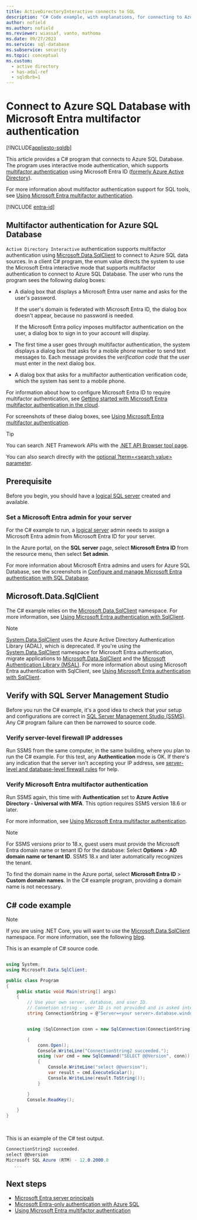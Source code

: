 ```yaml
---
title: ActiveDirectoryInteractive connects to SQL
description: "C# Code example, with explanations, for connecting to Azure SQL Database by using SqlAuthenticationMethod.ActiveDirectoryInteractive mode."
author: nofield
ms.author: nofield
ms.reviewer: wiassaf, vanto, mathoma
ms.date: 09/27/2023
ms.service: sql-database
ms.subservice: security
ms.topic: conceptual
ms.custom:
  - active directory
  - has-adal-ref
  - sqldbrb=1
---
```

# Connect to Azure SQL Database with Microsoft Entra multifactor authentication
[!INCLUDE[appliesto-sqldb](../includes/appliesto-sqldb.md)]

This article provides a C# program that connects to Azure SQL Database. The program uses interactive mode authentication, which supports [multifactor authentication](/azure/active-directory/authentication/concept-mfa-howitworks) using Microsoft Entra ID ([formerly Azure Active Directory](/azure/active-directory/fundamentals/new-name)).

For more information about multifactor authentication support for SQL tools, see [Using Microsoft Entra multifactor authentication](./authentication-mfa-ssms-overview.md).

[!INCLUDE [entra-id](../includes/entra-id.md)]

<a name='multi-factor-authentication-for-azure-sql-database'></a>

## Multifactor authentication for Azure SQL Database

`Active Directory Interactive` authentication supports multifactor authentication using [Microsoft.Data.SqlClient](/sql/connect/ado-net/introduction-microsoft-data-sqlclient-namespace) to connect to Azure SQL data sources. In a client C# program, the enum value directs the system to use the Microsoft Entra interactive mode that supports multifactor authentication to connect to Azure SQL Database. The user who runs the program sees the following dialog boxes:

* A dialog box that displays a Microsoft Entra user name and asks for the user's password.

   If the user's domain is federated with Microsoft Entra ID, the dialog box doesn't appear, because no password is needed.

   If the Microsoft Entra policy imposes multifactor authentication on the user, a dialog box to sign in to your account will display.

* The first time a user goes through multifactor authentication, the system displays a dialog box that asks for a mobile phone number to send text messages to. Each message provides the *verification code* that the user must enter in the next dialog box.

* A dialog box that asks for a multifactor authentication verification code, which the system has sent to a mobile phone.

For information about how to configure Microsoft Entra ID to require multifactor authentication, see [Getting started with Microsoft Entra multifactor authentication in the cloud](/azure/active-directory/authentication/howto-mfa-getstarted).

For screenshots of these dialog boxes, see [Using Microsoft Entra multifactor authentication](./authentication-mfa-ssms-overview.md).

> [!TIP]
> You can search .NET Framework APIs with the [.NET API Browser tool page](/dotnet/api/).
>
> You can also search directly with the [optional ?term=&lt;search value&gt; parameter](/dotnet/api/?term=SqlAuthenticationMethod).

## Prerequisite

Before you begin, you should have a [logical SQL server](logical-servers.md) created and available.

<a name='set-an-azure-ad-admin-for-your-server'></a>

### Set a Microsoft Entra admin for your server

For the C# example to run, a [logical server](logical-servers.md) admin needs to assign a Microsoft Entra admin from Microsoft Entra ID for your server.

In the Azure portal, on the **SQL server** page, select **Microsoft Entra ID** from the resource menu, then select **Set admin**.

For more information about Microsoft Entra admins and users for Azure SQL Database, see the screenshots in [Configure and manage Microsoft Entra authentication with SQL Database](authentication-aad-configure.md#provision-azure-ad-admin-sql-database).

## Microsoft.Data.SqlClient

The C# example relies on the [Microsoft.Data.SqlClient](/sql/connect/ado-net/introduction-microsoft-data-sqlclient-namespace) namespace. For more information, see [Using Microsoft Entra authentication with SqlClient](/sql/connect/ado-net/sql/azure-active-directory-authentication).

> [!NOTE]
> [System.Data.SqlClient](/dotnet/api/system.data.sqlclient) uses the Azure Active Directory Authentication Library (ADAL), which is deprecated. If you're using the [System.Data.SqlClient](/dotnet/api/system.data.sqlclient) namespace for Microsoft Entra authentication, migrate applications to [Microsoft.Data.SqlClient](/sql/connect/ado-net/introduction-microsoft-data-sqlclient-namespace) and the [Microsoft Authentication Library (MSAL)](/azure/active-directory/develop/msal-migration). For more information about using Microsoft Entra authentication with SqlClient, see [Using Microsoft Entra authentication with SqlClient](/sql/connect/ado-net/sql/azure-active-directory-authentication).

## Verify with SQL Server Management Studio

Before you run the C# example, it's a good idea to check that your setup and configurations are correct in [SQL Server Management Studio (SSMS)](/sql/ssms/download-sql-server-management-studio-ssms). Any C# program failure can then be narrowed to source code.

### Verify server-level firewall IP addresses

Run SSMS from the same computer, in the same building, where you plan to run the C# example. For this test, any **Authentication** mode is OK. If there's any indication that the server isn't accepting your IP address, see [server-level and database-level firewall rules](firewall-configure.md) for help.

<a name='verify-azure-active-directory-multi-factor-authentication'></a>

### Verify Microsoft Entra multifactor authentication

Run SSMS again, this time with **Authentication** set to **Azure Active Directory - Universal with MFA**. This option requires SSMS version 18.6 or later.

For more information, see [Using Microsoft Entra multifactor authentication](./authentication-mfa-ssms-overview.md).

> [!NOTE]
> For SSMS versions prior to 18.x, guest users must provide the Microsoft Entra domain name or tenant ID for the database: Select **Options** > **AD domain name or tenant ID**. SSMS 18.x and later automatically recognizes the tenant.
>
>To find the domain name in the Azure portal, select **Microsoft Entra ID** > **Custom domain names**. In the C# example program, providing a domain name is not necessary.

## C# code example

> [!NOTE]
> If you are using .NET Core, you will want to use the [Microsoft.Data.SqlClient](/dotnet/api/microsoft.data.sqlclient) namespace. For more information, see the following [blog](https://devblogs.microsoft.com/dotnet/introducing-the-new-microsoftdatasqlclient/).

This is an example of C# source code.

```csharp

using System;
using Microsoft.Data.SqlClient;

public class Program
{
    public static void Main(string[] args)
    {
        // Use your own server, database, and user ID.
        // Connetion string - user ID is not provided and is asked interactively.
        string ConnectionString = @"Server=<your server>.database.windows.net; Authentication=Active Directory Interactive; Database=<your database>";


        using (SqlConnection conn = new SqlConnection(ConnectionString))

        {
            conn.Open();
            Console.WriteLine("ConnectionString2 succeeded.");
            using (var cmd = new SqlCommand("SELECT @@Version", conn))
            {
                Console.WriteLine("select @@version");
                var result = cmd.ExecuteScalar();
                Console.WriteLine(result.ToString());
            }

        }
        Console.ReadKey();

    }
}

```

&nbsp;

This is an example of the C# test output.

```C#
ConnectionString2 succeeded.
select @@version
Microsoft SQL Azure (RTM) - 12.0.2000.8
   ...
```

## Next steps

- [Microsoft Entra server principals](authentication-azure-ad-logins.md)
- [Microsoft Entra-only authentication with Azure SQL](authentication-azure-ad-only-authentication.md)
- [Using Microsoft Entra multifactor authentication](./authentication-mfa-ssms-overview.md)
